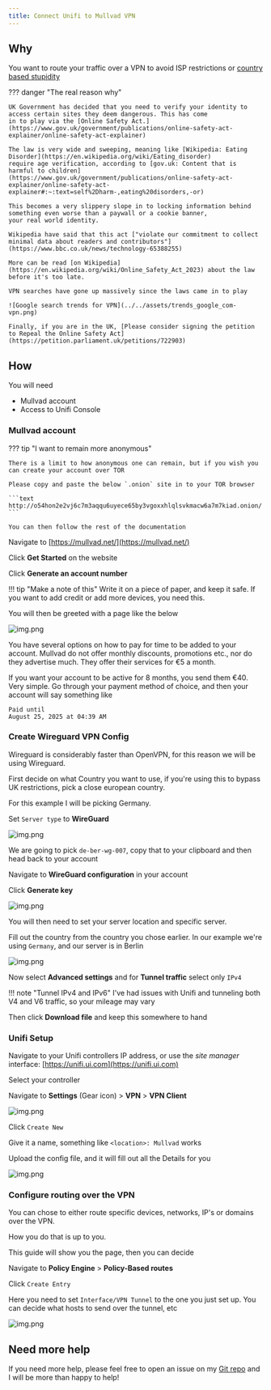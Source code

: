 ```yaml
---
title: Connect Unifi to Mullvad VPN
---
```


## Why

You want to route your traffic over a VPN to avoid ISP restrictions or [country based stupidity](https://en.wikipedia.org/wiki/Online_Safety_Act_2023)

??? danger "The real reason why"

    UK Government has decided that you need to verify your identity to access certain sites they deem dangerous. This has come
    in to play via the [Online Safety Act.](https://www.gov.uk/government/publications/online-safety-act-explainer/online-safety-act-explainer)

    The law is very wide and sweeping, meaning like [Wikipedia: Eating Disorder](https://en.wikipedia.org/wiki/Eating_disorder)
    require age verification, according to [gov.uk: Content that is harmful to children](https://www.gov.uk/government/publications/online-safety-act-explainer/online-safety-act-explainer#:~:text=self%2Dharm-,eating%20disorders,-or)

    This becomes a very slippery slope in to locking information behind something even worse than a paywall or a cookie banner,
    your real world identity.

    Wikipedia have said that this act ["violate our commitment to collect minimal data about readers and contributors"](https://www.bbc.co.uk/news/technology-65388255)

    More can be read [on Wikipedia](https://en.wikipedia.org/wiki/Online_Safety_Act_2023) about the law before it's too late.

    VPN searches have gone up massively since the laws came in to play

    ![Google search trends for VPN](../../assets/trends_google_com-vpn.png)

    Finally, if you are in the UK, [Please consider signing the petition to Repeal the Online Safety Act](https://petition.parliament.uk/petitions/722903)

## How

You will need

* Mullvad account
* Access to Unifi Console

### Mullvad account

??? tip "I want to remain more anonymous"

    There is a limit to how anonymous one can remain, but if you wish you can create your account over TOR

    Please copy and paste the below `.onion` site in to your TOR browser

    ```text
    http://o54hon2e2vj6c7m3aqqu6uyece65by3vgoxxhlqlsvkmacw6a7m7kiad.onion/
    ```

    You can then follow the rest of the documentation

Navigate to [https://mullvad.net/](https://mullvad.net/)

Click **Get Started** on the website

Click **Generate an account number**

!!! tip "Make a note of this"
    Write it on a piece of paper, and keep it safe. If you want to add credit or add more devices, you need this.

You will then be greeted with a page like the below

![img.png](../../assets/mullvad-add-time.png)

You have several options on how to pay for time to be added to your account. Mullvad do not offer monthly discounts,
promotions etc., nor do they advertise much. They offer their services for €5 a month.

If you want your account to be active for 8 months, you send them €40. Very simple. Go through your payment method of choice, and then
your account will say something like

```text
Paid until
August 25, 2025 at 04:39 AM
```

### Create Wireguard VPN Config

Wireguard is considerably faster than OpenVPN, for this reason we will be using Wireguard.

First decide on what Country you want to use, if you're using this to bypass UK restrictions, pick a close european country.

For this example I will be picking Germany.

Set `Server type` to **WireGuard**

![img.png](../../assets/mullvad-select-server-de.png)

We are going to pick `de-ber-wg-007`, copy that to your clipboard and then head back to your account

Navigate to **WireGuard configuration** in your account

Click **Generate key**

![img.png](../../assets/mullvad-generate-key.png)

You will then need to set your server location and specific server.

Fill out the country from the country you chose earlier. In our example we're using `Germany`, and our server is in Berlin

![img.png](../../assets/mullvad-de-ber-wg-007.png)

Now select **Advanced settings** and for **Tunnel traffic** select only `IPv4`

!!! note "Tunnel IPv4 and IPv6"
    I've had issues with Unifi and tunneling both V4 and V6 traffic, so your mileage may vary

Then click **Download file** and keep this somewhere to hand

### Unifi Setup

Navigate to your Unifi controllers IP address, or use the _site manager_ interface: [https://unifi.ui.com](https://unifi.ui.com)

Select your controller

Navigate to **Settings** (Gear icon) > **VPN** > **VPN Client**

![img.png](../../assets/unifi-mullvad-vpn-client.png)

Click `Create New`

Give it a name, something like `<location>: Mullvad` works

Upload the config file, and it will fill out all the Details for you

![img.png](../../assets/mullvad-unifi-pre-filled-details.png)

### Configure routing over the VPN

You can chose to either route specific devices, networks, IP's or domains over the VPN.

How you do that is up to you.

This guide will show you the page, then you can decide

Navigate to **Policy Engine** > **Policy-Based routes**

Click `Create Entry`

Here you need to set `Interface/VPN Tunnel` to the one you just set up. You can decide what hosts to send over the
tunnel, etc

![img.png](../../assets/mullvad-policy-based-routing-unifi.png)

## Need more help

If you need more help, please feel free to open an issue on my [Git repo](https://github.com/userbradley/documentation.breadnet.co.uk/issues)
and I will be more than happy to help!
